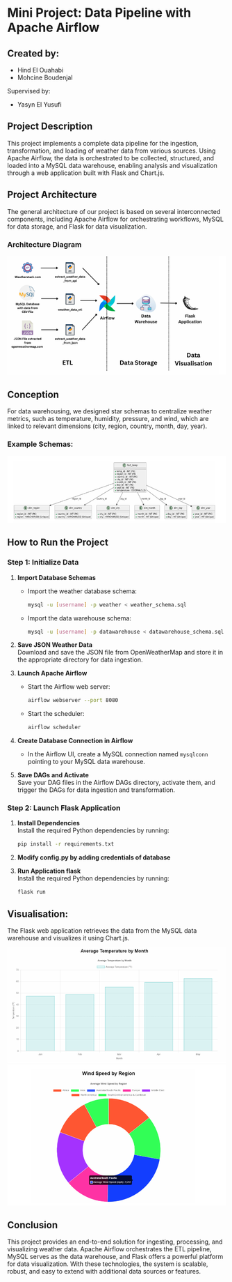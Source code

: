 # Mini Project: Data Pipeline with Apache Airflow

## Created by:
- Hind El Ouahabi
- Mohcine Boudenjal

Supervised by:  
- Yasyn El Yusufi

## Project Description

This project implements a complete data pipeline for the ingestion, transformation, and loading of weather data from various sources. Using Apache Airflow, the data is orchestrated to be collected, structured, and loaded into a MySQL data warehouse, enabling analysis and visualization through a web application built with Flask and Chart.js.

## Project Architecture

The general architecture of our project is based on several interconnected components, including Apache Airflow for orchestrating workflows, MySQL for data storage, and Flask for data visualization.

### Architecture Diagram
![Project Architecture](/img/architechture.png)

## Conception

For data warehousing, we designed star schemas to centralize weather metrics, such as temperature, humidity, pressure, and wind, which are linked to relevant dimensions (city, region, country, month, day, year).

### Example Schemas:
![Fact Table Schema - Temperature](/img/fact_temperature.png)

## How to Run the Project

### Step 1: Initialize Data

1. **Import Database Schemas**  
   - Import the weather database schema:
     ```bash
     mysql -u [username] -p weather < weather_schema.sql
     ```
   - Import the data warehouse schema:
     ```bash
     mysql -u [username] -p datawarehouse < datawarehouse_schema.sql
     ```

2. **Save JSON Weather Data**  
   Download and save the JSON file from OpenWeatherMap and store it in the appropriate directory for data ingestion.

3. **Launch Apache Airflow**  
   - Start the Airflow web server:
     ```bash
     airflow webserver --port 8080
     ```
   - Start the scheduler:
     ```bash
     airflow scheduler
     ```

4. **Create Database Connection in Airflow**  
   - In the Airflow UI, create a MySQL connection named `mysqlconn` pointing to your MySQL data warehouse.

5. **Save DAGs and Activate**  
   Save your DAG files in the Airflow DAGs directory, activate them, and trigger the DAGs for data ingestion and transformation.

### Step 2: Launch Flask Application

1. **Install Dependencies**  
   Install the required Python dependencies by running:
   ```bash
   pip install -r requirements.txt
   ```
2. **Modify config.py by adding credentials of database**  

3. **Run Application flask**  
    Install the required Python dependencies by running:
    ```bash
    flask run
    ```

## Visualisation:

The Flask web application retrieves the data from the MySQL data warehouse and visualizes it using Chart.js.

![Temperature By Month](/img/temperature.png)
![Wind Speed By Region](/img/wind.png)

## Conclusion

This project provides an end-to-end solution for ingesting, processing, and visualizing weather data. Apache Airflow orchestrates the ETL pipeline, MySQL serves as the data warehouse, and Flask offers a powerful platform for data visualization. With these technologies, the system is scalable, robust, and easy to extend with additional data sources or features.
